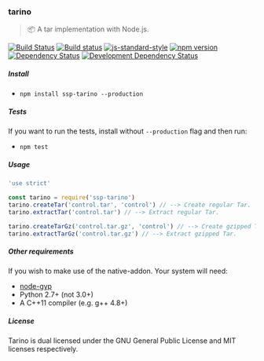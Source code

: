 ### tarino
> :package: A tar implementation with Node.js.

[![Build Status](https://travis-ci.org/stpettersens/tarino.png?branch=master)](https://travis-ci.org/stpettersens/tarino)
[![Build status](https://ci.appveyor.com/api/projects/status/d46htijspcy1j2ln?svg=true)](https://ci.appveyor.com/project/stpettersens/tarino)
[![js-standard-style](https://img.shields.io/badge/code%20style-standard-brightgreen.svg)](https://github.com/feross/standard)
[![npm version](https://badge.fury.io/js/ssp-tarino.svg)](http://npmjs.com/package/ssp-tarino)
[![Dependency Status](https://david-dm.org/stpettersens/tarino.png?theme=shields.io)](https://david-dm.org/stpettersens/tarino) [![Development Dependency Status](https://david-dm.org/stpettersens/tarino/dev-status.png?theme=shields.io)](https://david-dm.org/stpettersens/tarino#info=devDependencies)

##### Install

- `npm install ssp-tarino --production`

##### Tests

If you want to run the tests, install without `--production` flag
and then run:

- `npm test`

##### Usage

```js
'use strict'

const tarino = require('ssp-tarino')
tarino.createTar('control.tar', 'control') // --> Create regular Tar.
tarino.extractTar('control.tar') // --> Extract regular Tar.

tarino.createTarGz('control.tar.gz', 'control') // --> Create gzipped Tar.
tarino.extractTarGz('control.tar.gz') // --> Extract gzipped Tar.
```

##### Other requirements

If you wish to make use of the native-addon. Your system will need:

* [node-gyp](https://github.com/nodejs/node-gyp)
* Python 2.7+ (not 3.0+)
* A C++11 compiler (e.g. g++ 4.8+)

##### License

Tarino is dual licensed under the GNU General Public License and MIT licenses respectively.
